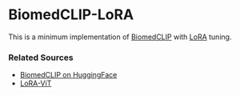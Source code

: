 # BiomedCLIP-LoRA

This is a minimum implementation of [BiomedCLIP](https://arxiv.org/abs/2303.00915) with [LoRA](https://arxiv.org/abs/2106.09685) tuning. 


### Related Sources
- [BiomedCLIP on HuggingFace](https://huggingface.co/microsoft/BiomedCLIP-PubMedBERT_256-vit_base_patch16_224)
- [LoRA-ViT](https://github.com/JamesQFreeman/LoRA-ViT)